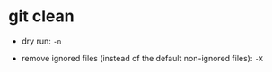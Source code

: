 # git clean

- dry run:
`-n`

- remove ignored files (instead of the default non-ignored files):
`-X`
